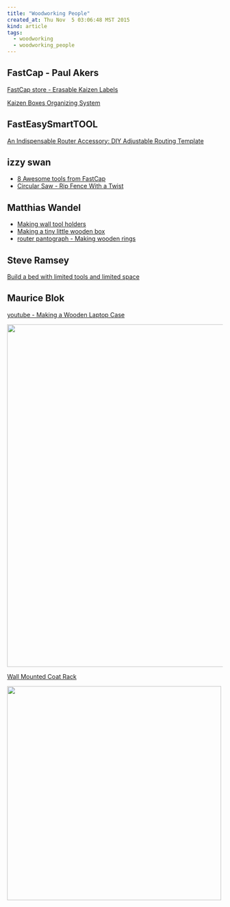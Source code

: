 ```yaml
---
title: "Woodworking People"
created_at: Thu Nov  5 03:06:48 MST 2015
kind: article
tags:
  - woodworking
  - woodworking_people
---
```


## FastCap - Paul Akers

<a href="http://www.fastcap.com/estore/pc/viewPrd.asp?idproduct=44994" target="_blank">FastCap store - Erasable Kaizen Labels</a>
 
<a href="https://www.youtube.com/watch?v=tSMqXa7q6h4" target="_blank">Kaizen Boxes Organizing System</a>

## FastEasySmartTOOL

<a href="https://www.youtube.com/watch?v=InipG5bb7B4" target="_blank">An Indispensable Router Accessory: DIY Adjustable Routing Template</a>

## izzy swan

* <a href="https://www.youtube.com/watch?v=EDlCNs35_RE" target="_blank">8 Awesome tools from FastCap</a>
* <a href="https://www.youtube.com/watch?v=H2lQAJ5OECc" target="_blank">Circular Saw - Rip Fence With a Twist</a>

## Matthias Wandel

* <a href="https://www.youtube.com/watch?v=8En-OTfePys" target="_blank">Making wall tool holders</a>
* <a href="https://www.youtube.com/watch?v=WwAdcnoVI3Q" target="_blank">Making a tiny little wooden box</a>
* <a href="https://www.youtube.com/watch?v=U1XwQt86mi8" target="_blank">router pantograph - Making wooden rings</a>


## Steve Ramsey

<a href="http://woodworking.formeremortals.net/2015/11/build-a-bed-with-limited-tools-and-limited-space/" target="_blank">Build a bed with limited tools and limited space</a>

## Maurice Blok

<a href="https://www.youtube.com/watch?v=eM4oVN7SnQE" target="_blank">youtube - Making a Wooden Laptop Case</a>

<img src="/assets/images/wood-laptop-case-maurice-blok.png" width="800px">

<a href="https://www.youtube.com/watch?v=BSryUxdbeBM" target="_blank">Wall Mounted Coat Rack</a>

<img src="/assets/images/wall-mount-coat-rack-maurice-blok.png" width="500px">


<!--
html boilerplate
<a href="" target="_blank"></a>
<img src="" width="400px">
-->

